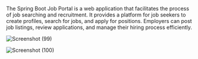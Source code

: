 The Spring Boot Job Portal is a web application that facilitates the process of job searching and recruitment. It provides a platform for job seekers to create profiles, search for jobs, and apply for positions. Employers can post job listings, review applications, and manage their hiring process efficiently.


![Screenshot (99)](https://github.com/Ganeshkumarg024/JobPortal/assets/126844190/5c25831c-5ecc-4b9e-8ff6-8150967e2b39)


![Screenshot (100)](https://github.com/Ganeshkumarg024/JobPortal/assets/126844190/decc40cf-bc47-4e7d-99a2-a5f3a48de911)


